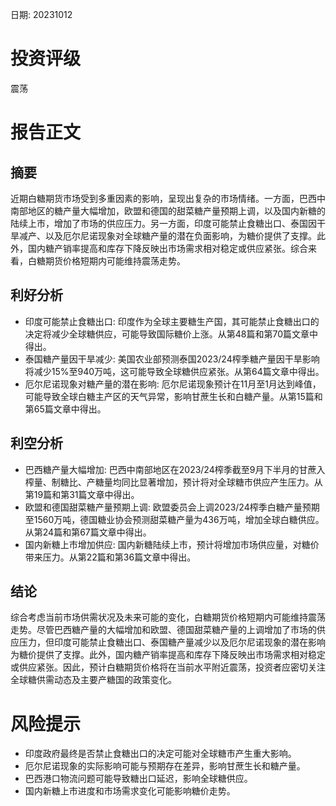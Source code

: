 
日期: 20231012

# 投资评级

震荡

# 报告正文

## 摘要

近期白糖期货市场受到多重因素的影响，呈现出复杂的市场情绪。一方面，巴西中南部地区的糖产量大幅增加，欧盟和德国的甜菜糖产量预期上调，以及国内新糖的陆续上市，增加了市场的供应压力。另一方面，印度可能禁止食糖出口、泰国因干旱减产、以及厄尔尼诺现象对全球糖产量的潜在负面影响，为糖价提供了支撑。此外，国内糖产销率提高和库存下降反映出市场需求相对稳定或供应紧张。综合来看，白糖期货价格短期内可能维持震荡走势。

## 利好分析

* 印度可能禁止食糖出口: 印度作为全球主要糖生产国，其可能禁止食糖出口的决定将减少全球糖供应，可能导致国际糖价上涨。从第48篇和第70篇文章中得出。
* 泰国糖产量因干旱减少: 美国农业部预测泰国2023/24榨季糖产量因干旱影响将减少15%至940万吨，这可能导致全球糖供应紧张。从第64篇文章中得出。
* 厄尔尼诺现象对糖产量的潜在影响: 厄尔尼诺现象预计在11月至1月达到峰值，可能导致全球白糖主产区的天气异常，影响甘蔗生长和白糖产量。从第15篇和第65篇文章中得出。

## 利空分析

* 巴西糖产量大幅增加: 巴西中南部地区在2023/24榨季截至9月下半月的甘蔗入榨量、制糖比、产糖量均同比显著增加，预计将对全球糖市供应产生压力。从第19篇和第31篇文章中得出。
* 欧盟和德国甜菜糖产量预期上调: 欧盟委员会上调2023/24榨季白糖产量预期至1560万吨，德国糖业协会预测甜菜糖产量为436万吨，增加全球白糖供应。从第24篇和第67篇文章中得出。
* 国内新糖上市增加供应: 国内新糖陆续上市，预计将增加市场供应量，对糖价带来压力。从第22篇和第36篇文章中得出。

## 结论

综合考虑当前市场供需状况及未来可能的变化，白糖期货价格短期内可能维持震荡走势。尽管巴西糖产量的大幅增加和欧盟、德国甜菜糖产量的上调增加了市场的供应压力，但印度可能禁止食糖出口、泰国糖产量减少以及厄尔尼诺现象的潜在影响为糖价提供了支撑。此外，国内糖产销率提高和库存下降反映出市场需求相对稳定或供应紧张。因此，预计白糖期货价格将在当前水平附近震荡，投资者应密切关注全球糖供需动态及主要产糖国的政策变化。

# 风险提示

* 印度政府最终是否禁止食糖出口的决定可能对全球糖市产生重大影响。
* 厄尔尼诺现象的实际影响可能与预期存在差异，影响甘蔗生长和糖产量。
* 巴西港口物流问题可能导致糖出口延迟，影响全球糖供应。
* 国内新糖上市进度和市场需求变化可能影响糖价走势。
